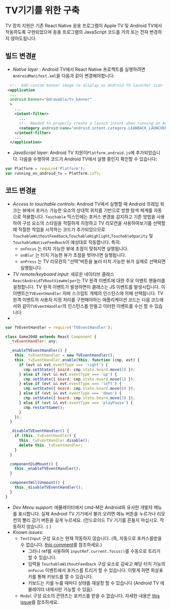 # TV기기를 위한 구축

TV 장치 지원은 기존 React Native 응용 프로그램이 Apple TV 및 Android TV에서 작동하도록 구현되었으며 응용 프로그램의 JavaScript 코드를 거의 또는 전혀 변경하지 않아도됩니다.


## 빌드 변경[#](https://reactnative.dev/docs/building-for-tv#build-changes)

- *Native layer* : Android TV에서 React Native 프로젝트를 실행하려면`AndroidManifest.xml`을 다음과 같이 변경해야합니다:


```xml
  <!-- Add custom banner image to display as Android TV launcher icon -->
 <application
  ...
  android:banner="@drawable/tv_banner"
  >
    ...
    <intent-filter>
      ...
      <!-- Needed to properly create a launch intent when running on Android TV -->
      <category android:name="android.intent.category.LEANBACK_LAUNCHER"/>
    </intent-filter>
    ...
  </application>
```

- *JavaScript layer*: Android TV 지원이`Platform.android.js`에 추가되었습니다. 다음을 수행하여 코드가 Android TV에서 실행 중인지 확인할 수 있습니다:

```js
var Platform = require('Platform');
var running_on_android_tv = Platform.isTV;
```



## 코드 변경[#](https://reactnative.dev/docs/building-for-tv#code-changes)

- *Access to touchable controls*: Android TV에서 실행할 때 Android 프레임 워크는 뷰에서 포커스 가능한 요소의 상대적 위치를 기반으로 방향 탐색 체계를 자동으로 적용합니다. `Touchable` 믹스인에는 포커스 변경을 감지하고 기존 방법을 사용하여 구성 요소의 스타일을 적절하게 지정하고 TV 리모컨을 사용하여보기를 선택할 때 적절한 작업을 시작하는 코드가 추가되었으므로`TouchableWithoutFeedback`,`TouchableHighlight`,`TouchableOpacity` 및` TouchableNativeFeedback`이 예상대로 작동합니다. 특히:
  - `onFocus` 는 터치 가능한 뷰에 초점이 맞춰지면 실행됩니다.
  - `onBlur` 는 터치 가능한 뷰가 초점을 벗어나면 실행됩니다.
  - `onPress` 는 TV 리모컨의 "선택"버튼을 눌러 터치 가능한 뷰가 실제로 선택되면 실행됩니다.
- *TV remote/keyboard input*: 새로운 네이티브 클래스`ReactAndroidTVRootViewHelper`는 TV 원격 이벤트에 대한 주요 이벤트 핸들러를 설정합니다. TV 원격 이벤트가 발생하면이 클래스는 JS 이벤트를 발생시킵니다. 이 이벤트는`TVEventHandler` 자바 스크립트 개체의 인스턴스에 의해 선택됩니다. TV 원격 이벤트의 사용자 지정 처리를 구현해야하는 애플리케이션 코드는 다음 코드에서와 같이`TVEventHandler`의 인스턴스를 만들고 이러한 이벤트를 수신 할 수 있습니다:
- 
```js
var TVEventHandler = require('TVEventHandler');

class Game2048 extends React.Component {
  _tvEventHandler: any;

  _enableTVEventHandler() {
    this._tvEventHandler = new TVEventHandler();
    this._tvEventHandler.enable(this, function (cmp, evt) {
      if (evt && evt.eventType === 'right') {
        cmp.setState({ board: cmp.state.board.move(2) });
      } else if (evt && evt.eventType === 'up') {
        cmp.setState({ board: cmp.state.board.move(1) });
      } else if (evt && evt.eventType === 'left') {
        cmp.setState({ board: cmp.state.board.move(0) });
      } else if (evt && evt.eventType === 'down') {
        cmp.setState({ board: cmp.state.board.move(3) });
      } else if (evt && evt.eventType === 'playPause') {
        cmp.restartGame();
      }
    });
  }

  _disableTVEventHandler() {
    if (this._tvEventHandler) {
      this._tvEventHandler.disable();
      delete this._tvEventHandler;
    }
  }

  componentDidMount() {
    this._enableTVEventHandler();
  }

  componentWillUnmount() {
    this._disableTVEventHandler();
  }
}
```

- *Dev Menu support*: 에뮬레이터에서 cmd-M은 Android와 유사한 개발자 메뉴를 표시합니다. 실제 Android TV 기기에서 불러 오려면 메뉴 버튼을 누르거나 리모컨의 빨리 감기 버튼을 길게 누르세요. (안드로이드 TV 기기를 흔들지 마십시오. 작동하지 않습니다. :) )
- *Known issues*:
  - `TextInput` 구성 요소는 현재 작동하지 않습니다. (즉, 자동으로 포커스를받을 수 없습니다. [this comment](https://github.com/facebook/react-native/pull/16500#issuecomment-629285638)를 참조하세요.)
    - 그러나 ref를 사용하여 `inputRef.current.focus()`를 수동으로 트리거 할 수 있습니다.
    - 입력을 `TouchableWithoutFeedback` 구성 요소로 감싸고 해당 터치 가능의 `onFocus` 이벤트에서 포커스를 트리거 할 수 있습니다. 이렇게 하면 화살표 키를 통해 키보드를 열 수 있습니다.
    - 키보드는 키를 누를 때마다 상태를 재설정 할 수 있습니다 (Android TV 에뮬레이터 내에서만 가능할 수 있음).
  - `Modal` 구성 요소의 콘텐츠는 포커스를 받을 수 없습니다. 자세한 내용은 [this issue](https://github.com/facebook/react-native/issues/24448)를 참조하세요.

